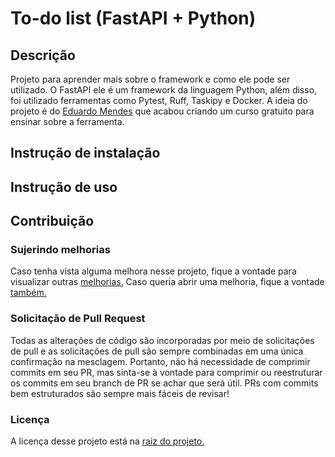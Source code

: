 # To-do list (FastAPI + Python)

## Descrição

Projeto para aprender mais sobre o framework e como ele pode ser utilizado. O FastAPI ele é um framework da linguagem Python, além disso, foi utilizado ferramentas como Pytest, Ruff, Taskipy e Docker. A ideia do projeto é do [Eduardo Mendes](https://github.com/dunossauro/fastapi-do-zero) que acabou criando um curso gratuito para ensinar sobre a ferramenta.

## Instrução de instalação

## Instrução de uso

## Contribuição

### Sujerindo melhorias

Caso tenha vista alguma melhora nesse projeto, fique a vontade para visualizar outras [melhorias.](https://github.com/jonathan5C/controle-ferias/issues) Caso queria abrir uma melhoria, fique a vontade [também.](https://github.com/jonathan5C/controle-ferias/issues/new)

### Solicitação de Pull Request

Todas as alterações de código são incorporadas por meio de solicitações de pull e as solicitações de pull são sempre combinadas em uma única confirmação na mesclagem. Portanto, não há necessidade de comprimir commits em seu PR, mas sinta-se à vontade para comprimir ou reestruturar os commits em seu branch de PR se achar que será útil. PRs com commits bem estruturados são sempre mais fáceis de revisar!

### Licença

A licença desse projeto está na [raiz do projeto.](./LICENSE)
